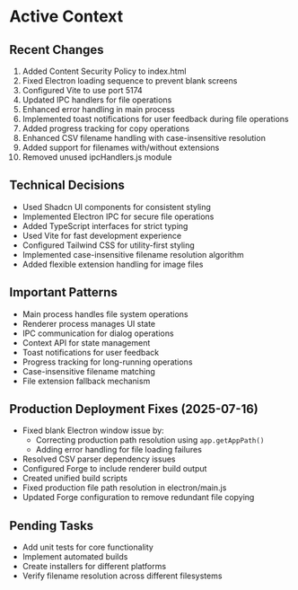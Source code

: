 # Active Context

## Recent Changes

1. Added Content Security Policy to index.html
2. Fixed Electron loading sequence to prevent blank screens
3. Configured Vite to use port 5174
4. Updated IPC handlers for file operations
5. Enhanced error handling in main process
6. Implemented toast notifications for user feedback during file operations
7. Added progress tracking for copy operations
8. Enhanced CSV filename handling with case-insensitive resolution
9. Added support for filenames with/without extensions
10. Removed unused ipcHandlers.js module

## Technical Decisions

- Used Shadcn UI components for consistent styling
- Implemented Electron IPC for secure file operations
- Added TypeScript interfaces for strict typing
- Used Vite for fast development experience
- Configured Tailwind CSS for utility-first styling
- Implemented case-insensitive filename resolution algorithm
- Added flexible extension handling for image files

## Important Patterns

- Main process handles file system operations
- Renderer process manages UI state
- IPC communication for dialog operations
- Context API for state management
- Toast notifications for user feedback
- Progress tracking for long-running operations
- Case-insensitive filename matching
- File extension fallback mechanism

## Production Deployment Fixes (2025-07-16)

- Fixed blank Electron window issue by:
  - Correcting production path resolution using `app.getAppPath()`
  - Adding error handling for file loading failures
- Resolved CSV parser dependency issues
- Configured Forge to include renderer build output
- Created unified build scripts
- Fixed production file path resolution in electron/main.js
- Updated Forge configuration to remove redundant file copying

## Pending Tasks

- Add unit tests for core functionality
- Implement automated builds
- Create installers for different platforms
- Verify filename resolution across different filesystems